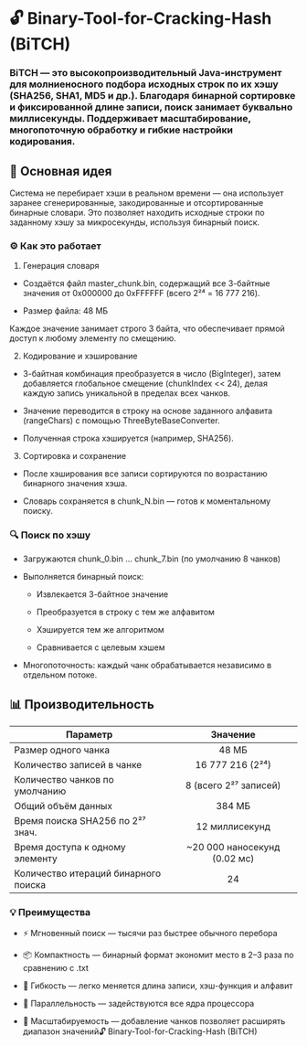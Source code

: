 # 🔓 Binary-Tool-for-Cracking-Hash (BiTCH)

### BiTCH — это высокопроизводительный Java-инструмент для молниеносного подбора исходных строк по их хэшу (SHA256, SHA1, MD5 и др.). Благодаря бинарной сортировке и фиксированной длине записи, поиск занимает буквально миллисекунды. Поддерживает масштабирование, многопоточную обработку и гибкие настройки кодирования.

## 🧠 Основная идея

Система не перебирает хэши в реальном времени — она использует заранее сгенерированные, закодированные и отсортированные
бинарные словари. Это позволяет находить исходные строки по заданному хэшу за микросекунды, используя бинарный поиск.

### ⚙️ Как это работает

1. Генерация словаря
* Создаётся файл master_chunk.bin, содержащий все 3-байтные значения от 0x000000 до 0xFFFFFF (всего 2²⁴ = 16 777 216).

* Размер файла: 48 МБ

Каждое значение занимает строго 3 байта, что обеспечивает прямой доступ к любому элементу по смещению.

2. Кодирование и хэширование
* 3-байтная комбинация преобразуется в число (BigInteger), затем добавляется глобальное смещение (chunkIndex << 24),
   делая каждую запись уникальной в пределах всех чанков.

* Значение переводится в строку на основе заданного алфавита (rangeChars) с помощью ThreeByteBaseConverter.

* Полученная строка хэшируется (например, SHA256).

3. Сортировка и сохранение
* После хэширования все записи сортируются по возрастанию бинарного значения хэша.

* Словарь сохраняется в chunk_N.bin — готов к моментальному поиску.

### 🔍 Поиск по хэшу

* Загружаются chunk_0.bin … chunk_7.bin (по умолчанию 8 чанков)

* Выполняется бинарный поиск:

   * Извлекается 3-байтное значение

  * Преобразуется в строку с тем же алфавитом

  * Хэшируется тем же алгоритмом

  * Сравнивается с целевым хэшем

* Многопоточность: каждый чанк обрабатывается независимо в отдельном потоке.

## 📊 Производительность

| Параметр                             |           Значение           |
|--------------------------------------|:----------------------------:|
| Размер одного чанка                  |            48 МБ             |
| Количество записей в чанке           |       16 777 216 (2²⁴)       |
| Количество чанков по умолчанию       |    8 (всего 2²⁷ записей)     |
| Общий объём данных                   |            384 МБ            |
| Время поиска SHA256 по 2²⁷ знач.     |        12 миллисекунд        |
| Время доступа к одному элементу      | ~20 000 наносекунд (0.02 мс) |
| Количество итераций бинарного поиска |              24              |

### 💡 Преимущества
* ⚡ Мгновенный поиск — тысячи раз быстрее обычного перебора

* 📦 Компактность — бинарный формат экономит место в 2–3 раза по сравнению с .txt

* 🔧 Гибкость — легко меняется длина записи, хэш-функция и алфавит

* 🧵 Параллельность — задействуются все ядра процессора

* 🧩 Масштабируемость — добавление чанков позволяет расширять диапазон значений🔓 Binary-Tool-for-Cracking-Hash (BiTCH)
